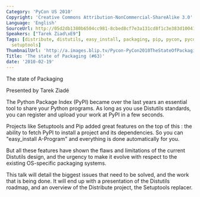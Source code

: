 ```yaml
---
Category: 'PyCon US 2010'
Copyright: 'Creative Commons Attribution-NonCommercial-ShareAlike 3.0'
Language: 'English'
SourceUrl: http://05d2db1380b6504cc981-8cbed8cf7e3a131cd8f1c3e383d10041.r93.cf2.rackcdn.com/pycon-us-2010/283_the-state-of-packaging-63.m4v
Speakers: ["Tarek Ziad\xE9"]
Tags: [distribute, distutils, easy_install, packaging, pip, pycon, pycon2010, pypi,
  setuptools]
ThumbnailUrl: 'http://a.images.blip.tv/Pycon-PyCon2010TheStateOfPackaging63241-136.jpg'
Title: 'The state of Packaging (#63)'
date: '2010-02-19'
---
```

The state of Packaging

  
Presented by Tarek Ziadé

  
The Python Package Index (PyPI) became over the last years an essential tool
to share your Python programs. As long as you use Distutils standards, you can
register and upload your work at PyPI in a few seconds.

  
Projects like Setuptools and Pip added great features on the top of this : the
ability to fetch PyPI to install a project and its dependencies. So you can
"easy_install A-Program" and everything is done automatically for you.

  
But all these features have shown the flaws and limitations of the current
Distutils design, and the urgency to make it evolve with respect to the
existing OS-specific packaging systems.

  
This talk will detail the biggest issues that need to be solved, and the work
that is being done. It will end up with a presentation of the Distutils
roadmap, and an overview of the Distribute project, the Setuptools replacer.

